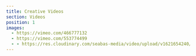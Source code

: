 ```yaml
---
title: Creative Videos
section: Videos
position: 1
images:
  - https://vimeo.com/466777132
  - https://vimeo.com/553774499
  - - https://res.cloudinary.com/seabas-media/video/upload/v1621654240/gallery/creative-videos/landing-video_dzax8m.mp4
---
```


